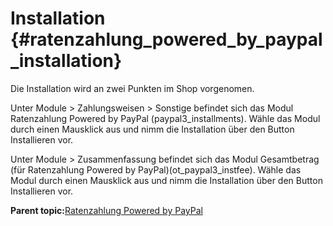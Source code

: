 # Installation {#ratenzahlung_powered_by_paypal_installation}

Die Installation wird an zwei Punkten im Shop vorgenomen.

Unter Module \> Zahlungsweisen \> Sonstige befindet sich das Modul Ratenzahlung Powered by PayPal \(paypal3\_installments\). Wähle das Modul durch einen Mausklick aus und nimm die Installation über den Button Installieren vor.

Unter Module \> Zusammenfassung befindet sich das Modul Gesamtbetrag \(für Ratenzahlung Powered by PayPal\)\(ot\_paypal3\_instfee\). Wähle das Modul durch einen Mausklick aus und nimm die Installation über den Button Installieren vor.

**Parent topic:**[Ratenzahlung Powered by PayPal](14_4_RatenzahlungPoweredByPayPal.md)

